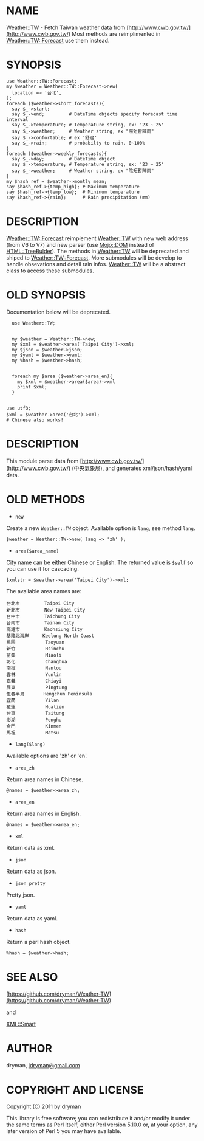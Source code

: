 # NAME

Weather::TW - Fetch Taiwan weather data from [http://www.cwb.gov.tw/](http://www.cwb.gov.tw/)
Most methods are reimplimented in [Weather::TW::Forecast](http://search.cpan.org/perldoc?Weather::TW::Forecast) use them instead.

# SYNOPSIS

    use Weather::TW::Forecast;
    my $weather = Weather::TW::Forecast->new(
      location => '台北',
    );
    foreach ($weather->short_forecasts){
      say $_->start;
      say $_->end;         # DateTime objects specify forecast time interval
      say $_->temperature; # Temperature string, ex: '23 ~ 25'
      say $_->weather;     # Weather string, ex "陰短暫陣雨" 
      say $_->confortable; # ex '舒適'
      say $_->rain;        # probabilty to rain, 0~100%
    }
    foreach ($weather->weekly_forecasts){
      say $_->day;         # DateTime object
      say $_->temperature; # Temperature string, ex: '23 ~ 25'
      say $_->weather;     # Weather string, ex "陰短暫陣雨" 
    }
    my $hash_ref = $weather->montly_mean;
    say $hash_ref->{temp_high}; # Maximum temperature
    say $hash_ref->{temp_low};  # Mininum temperature
    say $hash_ref->{rain};      # Rain precipitation (mm)

# DESCRIPTION

[Weather::TW::Forecast](http://search.cpan.org/perldoc?Weather::TW::Forecast) reimplement [Weather::TW](http://search.cpan.org/perldoc?Weather::TW) with new web address (from
V6 to V7) and new parser (use [Mojo::DOM](http://search.cpan.org/perldoc?Mojo::DOM) instead of [HTML::TreeBulder](http://search.cpan.org/perldoc?HTML::TreeBulder)). The
methods in [Weather::TW](http://search.cpan.org/perldoc?Weather::TW) will be deprecated and shiped to
[Weather::TW::Forecast](http://search.cpan.org/perldoc?Weather::TW::Forecast). More submodules will be develop to handle obsevations
and detail rain infos.  [Weather::TW](http://search.cpan.org/perldoc?Weather::TW) will be a abstract class to access these
submodules.

# OLD SYNOPSIS

Documentation below will be deprecated. 

      use Weather::TW;
    

      my $weather = Weather::TW->new;
      my $xml = $weather->area('Taipei City')->xml;
      my $json = $weather->json;
      my $yaml = $weather->yaml;
      my %hash = $weather->hash;
    

      foreach my $area ($weather->area_en){
        my $xml = $weather->area($area)->xml
        print $xml;
      }
    

    use utf8;
    $xml = $weather->area('台北')->xml;
    # Chinese also works!

# DESCRIPTION

This module parse data from [http://www.cwb.gov.tw/](http://www.cwb.gov.tw/) (中央氣象局), and generates xml/json/hash/yaml data.

# OLD METHODS

- `new`

Create a new `Weather::TW` object. Available option is ` lang `, see method ` lang `.

    $weather = Weather::TW->new( lang => 'zh' );

- `area($area_name)`



City name can be either Chinese or English. The returned value is `$self` so you can use it for cascading.

    $xmlstr = $weather->area('Taipei City')->xml;

The available area names are:

    台北市         Taipei City
    新北市         New Taipei City
    台中市         Taichung City
    台南市         Tainan City
    高雄市         Kaohsiung City
    基隆北海岸     Keelung North Coast
    桃園           Taoyuan
    新竹           Hsinchu
    苗栗           Miaoli
    彰化           Changhua
    南投           Nantou
    雲林           Yunlin
    嘉義           Chiayi
    屏東           Pingtung
    恆春半島       Hengchun Peninsula
    宜蘭           Yilan
    花蓮           Hualien
    台東           Taitung
    澎湖           Penghu
    金門           Kinmen
    馬祖           Matsu

- ` lang($lang) `

Available options are 'zh' or 'en'.

- `area_zh`

Return area names in Chinese.

    @names = $weather->area_zh;

- `area_en`

Return area names in English.

    @names = $weather->area_en;

- `xml`

Return data as xml.

- `json`

Return data as json.

- `json_pretty`

Pretty json.

- `yaml`

Return data as yaml.

- `hash`

Return a perl hash object.

    %hash = $weather->hash;

# SEE ALSO

[https://github.com/dryman/Weather-TW](https://github.com/dryman/Weather-TW)

and

[XML::Smart](http://search.cpan.org/perldoc?XML::Smart)

# AUTHOR

dryman, <idryman@gmail.com>

# COPYRIGHT AND LICENSE

Copyright (C) 2011 by dryman

This library is free software; you can redistribute it and/or modify
it under the same terms as Perl itself, either Perl version 5.10.0 or,
at your option, any later version of Perl 5 you may have available.

